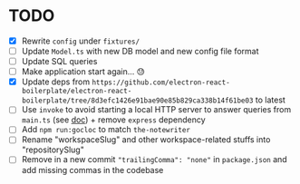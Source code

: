 # TODO

* [x] Rewrite `config` under `fixtures/`
* [ ] Update `Model.ts` with new DB model and new config file format
* [ ] Update SQL queries
* [ ] Make application start again... 😓
* [x] Update deps from `https://github.com/electron-react-boilerplate/electron-react-boilerplate/tree/8d3efc1426e91bae90e85b829ca338b14f61be03` to latest
* [ ] Use `invoke` to avoid starting a local HTTP server to answer queries from `main.ts` (see [doc](https://www.electronjs.org/docs/latest/tutorial/ipc#pattern-2-renderer-to-main-two-way)) + remove `express` dependency
* [ ] Add `npm run:gocloc` to match `the-notewriter`
* [ ] Rename "workspaceSlug" and other workspace-related stuffs into "repositorySlug"
* [ ] Remove in a new commit `"trailingComma": "none"` in `package.json` and add missing commas in the codebase
